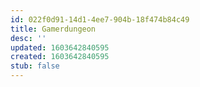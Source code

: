```yaml
---
id: 022f0d91-14d1-4ee7-904b-18f474b84c49
title: Gamerdungeon
desc: ''
updated: 1603642840595
created: 1603642840595
stub: false
---
```



